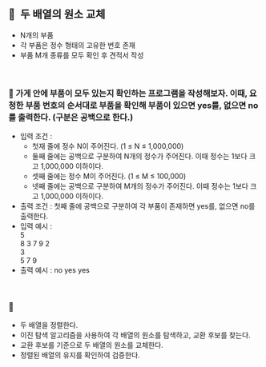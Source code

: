 ## **🧸  두 배열의 원소 교체**

- N개의 부품
- 각 부품은 정수 형태의 고유한 번호 존재
- 부품 M개 종류를 모두 확인 후 견적서 작성
<br/>

### **🚪 가게 안에 부품이 모두 있는지 확인하는 프로그램을 작성해보자. 이때, 요청한 부품 번호의 순서대로 부품을 확인해 부품이 있으면 yes를, 없으면 no를 출력한다. (구분은 공백으로 한다.)**

- 입력 조건 :
    - 첫재 줄에 정수 N이 주어진다. (1 ≤ N ≤ 1,000,000)
    - 둘째 줄에는 공백으로 구분하여 N개의 정수가 주어진다. 이때 정수는 1보다 크고 1,000,000 이하이다.
    - 셋째 줄에는 정수 M이 주어진다. (1 ≤ M ≤ 100,000)
    - 넷째 줄에는 공백으로 구분하여 M개의 정수가 주어진다. 이때 정수는 1보다 크고 1,000,000 이하이다.
- 출력 조건 : 첫째 줄에 공백으로 구분하여 각 부품이 존재하면 yes를, 없으면 no를 출력한다.
- 입력 예시 : <br/>
    5 <br/>
    8 3 7 9 2 <br/>
    3 <br/>
    5 7 9 <br/>
- 출력 예시 : no yes yes
<br/>

### **🔑**

- 두 배열을 정렬한다.
- 이진 탐색 알고리즘을 사용하여 각 배열의 원소를 탐색하고, 교환 후보를 찾는다.
- 교환 후보를 기준으로 두 배열의 원소를 교체한다.
- 정렬된 배열의 유지를 확인하여 검증한다.

